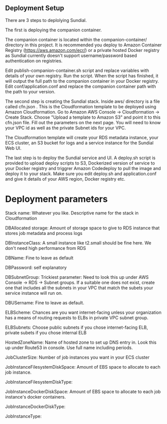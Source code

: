 ## Deployment Setup

There are 3 steps to deplolying Sundial.

The first is deploying the companion container.

The companion container is located within the companion-container/ directory in this project. It is recommended you deploy to Amazon Container Registry (https://aws.amazon.com/ecr/) or a private hosted Docker registry as Sundial currently doesn't support username/password based authentication on registries.

Edit publish-companion-container.sh script and replace variables with details of your own registry. Run the script.
When the script has finished, it will output the full path to the companion container in your Docker registry. Edit conf/application.conf and replace the companion container path with the path to your version. 

The second step is creating the Sundial stack. 
Inside aws/ directory is a file called cfn.json . This is the Cloudformation template to be deployed using Amazon Cloudformation. 
Go to Amazon AWS Console -> Cloudformation -> Create Stack. Choose "Upload a template to Amazon S3" and point it to this cfn.json file. Fill out the parameters on the next page. You will need to know your VPC id as well as the private Subnet ids for your VPC.

The Cloudformation template will create your RDS metadata instance, your ECS cluster, an S3 bucket for logs and a service instance for the Sundial Web UI.

The last step is to deploy the Sundial service and UI. A deploy.sh script is provided to upload deploy scripts to S3, Dockerized version of service to your Docker registry and triggrer Amazon Codedeploy to pull the image and deploy it to your stack. Make sure you edit deploy.sh and application.conf and give it details of your AWS region, Docker registry etc.

# Deployment parameters

Stack name: Whatever you like. Descriptive name for the stack in Cloudformation

DBAllocated storage: Amount of storage space to give to RDS instance that stores job metadata and process logs

DBInstanceClass: A small instance like t2.small should be fine here. We don't need high performance from RDS

DBName: Fine to leave as default

DBPassword: self explanatory

DBSubnetGroup: Trickiest parameter: Need to look this up under AWS Console -> RDS -> Subnet groups. If a suitable one does not exist, create one that includes all the subnets in your VPC that match the subets your service instance will run on.

DBUSername: Fine to leave as default.

ELBScheme: Chances are you want internet-facing unless your organization has a means of routing requests to ELBs in private VPC subnet group.

ELBSubnets: Choose public subnets if you chose internet-facing ELB, private subets if you chose internal ELB

HostedZoneName: Name of hosted zone to set up DNS entry in. Look this up under Route53 in console. Use full name including periods.

JobClusterSize: Number of job instances you want in your ECS cluster

JobInstanceFilesystemDiskSpace: Amount of EBS space to allocate to each job instance.

JobInstanceFilesystemDiskType:

JobInstanceDockerDiskSpace: Amount of EBS space to allocate to each job instance's docker containers.

JobInstanceDockerDiskType:

JobInstanceType:
